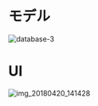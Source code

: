 # モデル

![database-3](https://user-images.githubusercontent.com/1773413/39116166-af4a6344-471e-11e8-99e1-3e79da598d32.png)

# UI

![img_20180420_141428](https://user-images.githubusercontent.com/1773413/39032776-f889b1e4-44a9-11e8-9923-0d9cb3f0ffd2.jpg)

